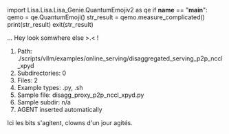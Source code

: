 
import Lisa.Lisa.Lisa_Genie.QuantumEmojiv2 as qe
if __name__ == "__main__":
  qemo = qe.QuantumEmoji()
  str_result = qemo.measure_complicated()
  print(str_result)
  exit(str_result)

... Hey look somwhere else >.< !

1. Path: ./scripts/vllm/examples/online_serving/disaggregated_serving_p2p_nccl_xpyd
2. Subdirectories: 0
3. Files: 2
4. Example types: .py, .sh
5. Sample file: disagg_proxy_p2p_nccl_xpyd.py
6. Sample subdir: n/a
7. AGENT inserted automatically

Ici les bits s'agitent, clowns d'un jour agités.
